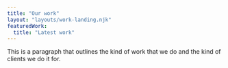 ```yaml
---
title: "Our work"
layout: "layouts/work-landing.njk"
featuredWork:
  title: "Latest work"
---
```


This is a paragraph that outlines the kind of work that we do and the kind of clients we do it for.
